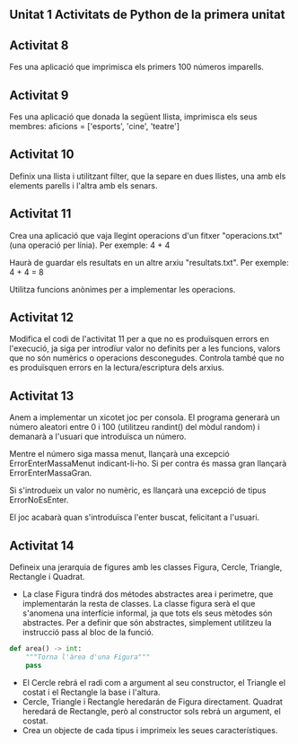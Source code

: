 Unitat 1
Activitats de Python de la primera unitat
---

## Activitat 8
Fes una aplicació que imprimisca els primers 100 números imparells.

## Activitat 9
Fes una aplicació que donada la següent llista, imprimisca els seus membres: aficions = ['esports', 'cine', 'teatre']

## Activitat 10
Definix una llista i utilitzant filter, que la separe en dues llistes, una amb els elements parells i l'altra amb els senars.

## Activitat 11
Crea una aplicació que vaja llegint operacions d'un fitxer "operacions.txt" (una operació per línia). Per exemple: 4 + 4

Haurà de guardar els resultats en un altre arxiu "resultats.txt". Per exemple: 4 + 4 = 8

Utilitza funcions anònimes per a implementar les operacions.

## Activitat 12
Modifica el codi de l'activitat 11 per a que no es produïsquen errors en l'execució, ja siga per introdïur valor no definits per a les funcions, valors que no són numèrics o operacions desconegudes. Controla també que no es produïsquen errors en la lectura/escriptura dels arxius.

## Activitat 13
Anem a implementar un xicotet joc per consola. El programa generarà un número aleatori entre 0 i 100 (utilitzeu randint() del mòdul random) i demanarà a l'usuari que introduïsca un número.

Mentre el número siga massa menut, llançarà una excepció ErrorEnterMassaMenut indicant-li-ho. Si per contra és massa gran llançarà ErrorEnterMassaGran.

Si s'introdueix un valor no numèric, es llançarà una excepció de tipus ErrorNoEsEnter.

El joc acabarà quan s'introduïsca l'enter buscat, felicitant a l'usuari.

## Activitat 14
Defineix una jerarquia de figures amb les classes Figura, Cercle, Triangle, Rectangle i Quadrat.

- La clase Figura tindrá dos métodes abstractes area i perimetre, que implementarán la resta de classes. La classe figura serà el que s'anomena una interfície informal, ja que tots els seus mètodes són abstractes. Per a definir que són abstractes, simplement utilitzeu la instrucció pass al bloc de la funció.

```py
def area() -> int:
    """Torna l'àrea d'una Figura"""
    pass
```

- El Cercle rebrá el radi com a argument al seu constructor, el Triangle el costat i el Rectangle la base i l'altura.
- Cercle, Triangle i Rectangle heredarán de Figura directament.
Quadrat heredará de Rectangle, però al constructor sols rebrá un argument, el costat.
- Crea un objecte de cada tipus i imprimeix les seues característiques.
